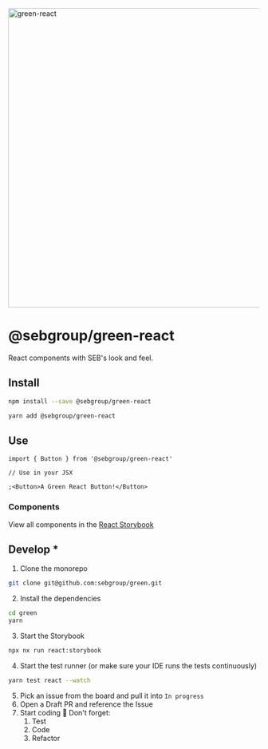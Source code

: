 <div align-items="center">
<img width="600" alt="green-react" src="https://github.com/seb-oss/green/assets/11420341/ad4c9fe3-137f-4230-9ea7-a4de87752aa9">
<h1>@sebgroup/green-react</h1>
<p>
React components with SEB's look and feel.
</p>
</div>

## Install

```bash
npm install --save @sebgroup/green-react
```

```bash
yarn add @sebgroup/green-react
```

## Use

```tsx
import { Button } from '@sebgroup/green-react'

// Use in your JSX

;<Button>A Green React Button!</Button>
```

### Components

View all components in the [React Storybook](https://storybook.seb.io/latest/react/)

## Develop \*

1. Clone the monorepo

```bash
git clone git@github.com:sebgroup/green.git
```

2. Install the dependencies

```bash
cd green
yarn
```

3. Start the Storybook

```bash
npx nx run react:storybook
```

4. Start the test runner (or make sure your IDE runs the tests continuously)

```bash
yarn test react --watch
```

5. Pick an issue from the board and pull it into `In progress`
6. Open a Draft PR and reference the Issue
7. Start coding 🎉 Don't forget:
   1. Test
   2. Code
   3. Refactor
